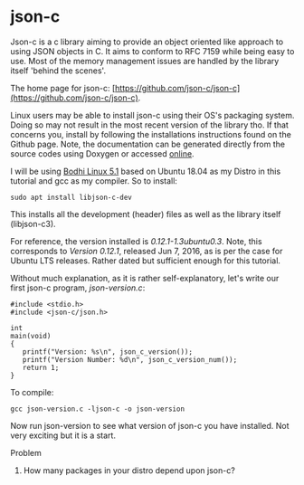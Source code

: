 # json-c


Json-c is a c library aiming to provide an object oriented like approach to using JSON objects in C. It aims to conform to RFC 7159 while being easy to use. Most of the memory management issues are handled by the library itself 'behind the scenes'.

The home page for json-c: [https://github.com/json-c/json-c](https://github.com/json-c/json-c).

Linux users may be able to install json-c using their OS's packaging system. Doing so may not result in the most recent version of the library tho. If that concerns you, install by following the installations instructions found on the Github page. Note, the documentation can be generated directly from the source codes using Doxygen or accessed [online](http://json-c.github.io/json-c/).

I will be using [Bodhi Linux 5.1](https://www.bodhilinux.com/) based on Ubuntu 18.04 as my Distro in this tutorial and gcc as my compiler. So to install:


```
sudo apt install libjson-c-dev
```

This installs all the development (header) files as well as the library itself (libjson-c3).

For reference, the version installed is *0.12.1-1.3ubuntu0.3*. Note, this corresponds to *Version 0.12.1*, released Jun 7, 2016, as is per the case for Ubuntu LTS releases. Rather dated but sufficient enough for this tutorial.

Without much explanation, as it is rather self-explanatory,  let's write our first json-c program, _*json-version.c*_:

````
#include <stdio.h>
#include <json-c/json.h>

int
main(void)
{
   printf("Version: %s\n", json_c_version());
   printf("Version Number: %d\n", json_c_version_num());
   return 1;
}
````

To compile:

```
gcc json-version.c -ljson-c -o json-version
```
Now run json-version to see what version of json-c you have installed. Not very exciting but it is a start.

Problem

1. How many packages in your distro depend upon json-c?
